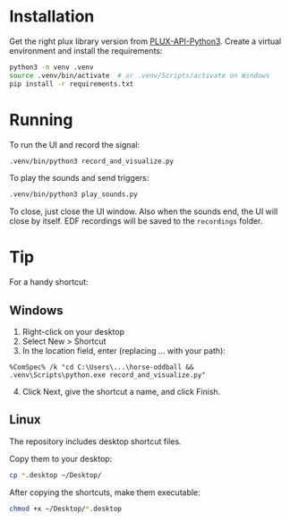 # Installation

Get the right plux library version from [PLUX-API-Python3](https://github.com/pluxbiosignals/python-samples/tree/master/PLUX-API-Python3). Create a virtual environment and install the requirements:

```bash
python3 -m venv .venv
source .venv/bin/activate  # or .venv/Scripts/activate on Windows
pip install -r requirements.txt
```

# Running

To run the UI and record the signal:
```bash
.venv/bin/python3 record_and_visualize.py
```

To play the sounds and send triggers:
```bash
.venv/bin/python3 play_sounds.py
```

To close, just close the UI window. Also when the sounds end, the UI will close by itself.
EDF recordings will be saved to the `recordings` folder.

# Tip
For a handy shortcut:

## Windows
1. Right-click on your desktop
2. Select New > Shortcut
3. In the location field, enter (replacing ... with your path):
```
%ComSpec% /k "cd C:\Users\...\horse-oddball && .venv\Scripts\python.exe record_and_visualize.py"
```
4. Click Next, give the shortcut a name, and click Finish.

## Linux
The repository includes desktop shortcut files.

Copy them to your desktop:
```bash
cp *.desktop ~/Desktop/
```

After copying the shortcuts, make them executable:
```bash
chmod +x ~/Desktop/*.desktop
```
